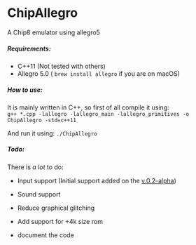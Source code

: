 # ChipAllegro
A Chip8 emulator using allegro5

##### Requirements:

- C++11 (Not tested with others)
- Allegro 5.0 ( <code>brew install allegro</code> if you are on macOS)

##### How to use:

It is mainly written in C++, so first of all compile it using:<br>
<code>g++ *.cpp -lallegro -lallegro_main -lallegro_primitives -o ChipAllegro -std=c++11</code>

And run it using: <code>./ChipAllegro <rom file></code>

##### Todo:

There is *a lot* to do:

- Input support (Initial support added on the [v.0.2-alpha](https://github.com/deople/ChipAllegro/tree/v0.2-alpha))

- Sound support

- Reduce graphical glitching

- Add support for +4k size rom

- document the code

  

